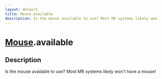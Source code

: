 ```yaml
---
layout: default
title: Mouse.available
description: Is the mouse available to use? Most MR systems likely won't have a mouse!
---
```

# [Mouse]({{site.url}}/Pages/Reference/Mouse.html).available

## Description
Is the mouse available to use? Most MR systems likely won't have
a mouse!

